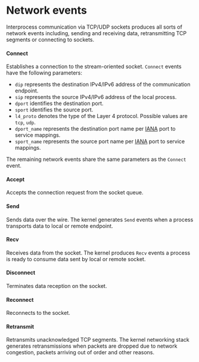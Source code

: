 # Network events

Interprocess communication via TCP/UDP sockets produces all sorts of network events including, sending and receiving data, retransmitting TCP segments or connecting to sockets.

#### Connect

Establishes a connection to the stream-oriented socket. `Connect` events have the following parameters:

- `dip` represents the destination IPv4/IPv6 address of the communication endpoint.
- `sip` represents the source IPv4/IPv6 address of the local process.
- `dport` identifies the destination port.
- `sport` identifies the source port.
- `l4_proto` denotes the type of the Layer 4 protocol. Possible values are `tcp`, `udp`.
- `dport_name` represents the destination port name per [IANA](https://www.iana.org/assignments/service-names-port-numbers/service-names-port-numbers.txt) port to service mappings.
- `sport_name` represents the source port name per [IANA](https://www.iana.org/assignments/service-names-port-numbers/service-names-port-numbers.txt) port to service mappings.

The remaining network events share the same parameters as the `Connect` event.

#### Accept

Accepts the connection request from the socket queue.

#### Send

Sends data over the wire. The kernel generates `Send` events when a process transports data to local or remote endpoint.

#### Recv

Receives data from the socket. The kernel produces `Recv` events a process is ready to consume data sent by local or remote socket.

#### Disconnect

Terminates data reception on the socket.


#### Reconnect

Reconnects to the socket.

#### Retransmit

Retransmits unacknowledged TCP segments. The kernel networking stack generates retransmissions when packets are dropped due to network congestion, packets arriving out of order and other reasons. 
